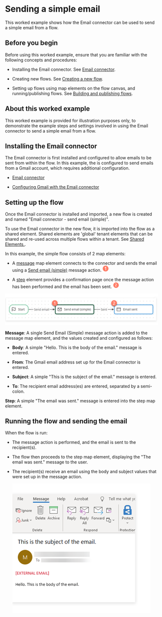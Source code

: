 # Sending a simple email

<head>
  <meta name="guidename" content="Flow"/>
  <meta name="context" content="GUID-b8686a9c-0899-4b72-9343-399511e3273b"/>
</head>


This worked example shows how the Email connector can be used to send a simple email from a flow.

## Before you begin

Before using this worked example, ensure that you are familiar with the following concepts and procedures:

-   Installing the Email connector. See [Email connector](/docs/Atomsphere/Flow/topics/flo-Email_connector_f96ce3fa-c713-41fe-932e-85844f496b87.md).

-   Creating new flows. See [Creating a new flow](/docs/Atomsphere/Flow/topics/c-flo-Flows_Creating_a_new_flow_6745110f-738e-4a54-bf5e-c565e4c412a9.md).

-   Setting up flows using map elements on the flow canvas, and running/publishing flows. See [ Building and publishing flows](/docs/Atomsphere/Flow/topics/c-flo-Building_and_Publishing_Flows_3dba9a15-316f-4134-9093-d4811ea7d14f.md).


## About this worked example

This worked example is provided for illustration purposes only, to demonstrate the example steps and settings involved in using the Email connector to send a simple email from a flow.

## Installing the Email connector

The Email connector is first installed and configured to allow emails to be sent from within the flow. In this example, the is configured to send emails from a Gmail account, which requires additional configuration.

-   [Email connector](/docs/Atomsphere/Flow/topics/flo-Email_connector_f96ce3fa-c713-41fe-932e-85844f496b87.md)

-   [Configuring Gmail with the Email connector](/docs/Atomsphere/Flow/topics/flo-Email_connector_Gmail_a4c10a39-e873-427f-9218-28894b3eb29d.md)


## Setting up the flow

Once the Email connector is installed and imported, a new flow is created and named "Email connector - send email \(simple\)".

To use the Email connector in the new flow, it is imported into the flow as a shared element. Shared elements are 'global' tenant elements that can be shared and re-used across multiple flows within a tenant. See [Shared Elements.](/docs/Atomsphere/Flow/topics/c-flo-Shared_Elements_85425302-deb7-4f96-aedd-be797a3224e5.md).

In this example, the simple flow consists of 2 map elements:

-   A [message](/docs/Atomsphere/Flow/topics/c-flo-ME_Message_342e9efb-0f11-4083-a2dc-195d52d1f939.md) map element connects to the connector and sends the email using a [Send email \(simple\)](/docs/Atomsphere/Flow/topics/flo-Email_connector_send_email_simple_16564ade-7bb3-4286-a7ba-25b967aa0ce0.md) message action. ![Step 1](../Images/img-flo-Step1_ed936f88-97de-4cc1-98ac-9f351a84a1bb.png)

-   A [step](/docs/Atomsphere/Flow/topics/c-flo-ME_Step_f2f3f25f-f6c8-4f34-9c44-6210cdef30a2.md) element provides a confirmation page once the message action has been performed and the email has been sent. ![Step 2](../Images/img-flo-Step2_c61b5577-5d61-4de6-9cfd-7eb5f4587ce0.png)


![Email connector flow](../Images/img-flo-Email_flow_be9e52f0-aa9f-49b8-b0ac-2c2310857b9f.png)

**Message**: A single Send Email \(Simple\) message action is added to the message map element, and the values created and configured as follows:

-   **Body**: A simple "Hello. This is the body of the email." message is entered.

-   **From**: The Gmail email address set up for the Email connector is entered.

-   **Subject**: A simple "This is the subject of the email." message is entered.

-   **To**: The recipient email address\(es\) are entered, separated by a semi-colon.


**Step**: A simple "The email was sent." message is entered into the step map element.

## Running the flow and sending the email

When the flow is run:

-   The message action is performed, and the email is sent to the recipient\(s\).

-   The flow then proceeds to the step map element, displaying the "The email was sent." message to the user.

-   The recipient\(s\) receive an email using the body and subject values that were set up in the message action.

    ![The recipients email](../Images/img-flo-Email_message_7517a426-7cee-4957-adff-c400cad669a4.png)